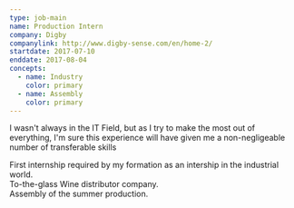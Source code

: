 ```yaml
---
type: job-main
name: Production Intern
company: Digby
companylink: http://www.digby-sense.com/en/home-2/
startdate: 2017-07-10
enddate: 2017-08-04
concepts:
  - name: Industry
    color: primary
  - name: Assembly
    color: primary
---
```

I wasn't always in the IT Field, but as I try to make the most out of everything, I'm sure this
experience will have given me a non-negligeable number of transferable skills
     
First internship required by my formation as an intership in the industrial world.  
To-the-glass Wine distributor company.  
Assembly of the summer production.  